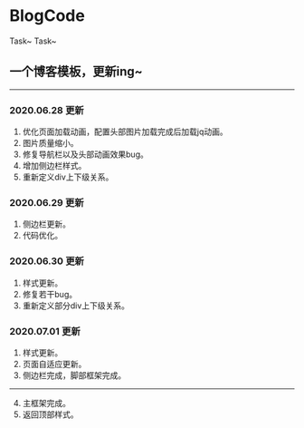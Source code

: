 # BlogCode
Task~ Task~
## 一个博客模板，更新ing~
-------
### 2020.06.28 更新
1. 优化页面加载动画，配置头部图片加载完成后加载jq动画。
2. 图片质量缩小。
3. 修复导航栏以及头部动画效果bug。
4. 增加侧边栏样式。
5. 重新定义div上下级关系。

### 2020.06.29 更新
1. 侧边栏更新。
2. 代码优化。

### 2020.06.30 更新
1. 样式更新。
2. 修复若干bug。
3. 重新定义部分div上下级关系。

### 2020.07.01 更新
1. 样式更新。
2. 页面自适应更新。
3. 侧边栏完成，脚部框架完成。
-------
4. 主框架完成。
5. 返回顶部样式。